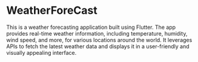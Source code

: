 # WeatherForeCast
This is a weather forecasting application built using Flutter. The app provides real-time weather information, including temperature, humidity, wind speed, and more, for various locations around the world. It leverages APIs to fetch the latest weather data and displays it in a user-friendly and visually appealing interface.
